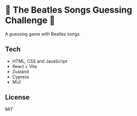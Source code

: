 # 🍏 **The Beatles Songs Guessing Challenge** 🍏

A guessing game with Beatles songs.

## Tech

- HTML, CSS and JavaScript
- React + Vite
- Zustand
- Cypress
- MUI

## License

MIT
